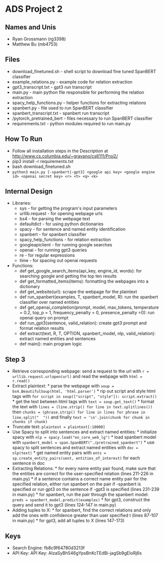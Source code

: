 # ADS Project 2

## Names and Unis
* Ryan Grossmann (rg3398)
* Matthew Bu (mb4753)

## Files
* download_finetuned.sh - shell script to download fine tuned SpanBERT classifier
* example_relations.py - example code for relation extraction
* gpt3_transcript.txt - gpt3 run transcript
* main.py - main python file responsible for performing the relation extraction
* spacy_help_functions.py - helper functions for extracting relations
* spanbert.py - file used to run SpanBERT classifier
* spanbert_transcript.txt - spanbert run transcript
* /pytorch_pretrained_bert - files necessary to run SpanBERT classifier
* requirements.txt - python modules required to run main.py

## How To Run
* Follow all installation steps in the Description at http://www.cs.columbia.edu/~gravano/cs6111/Proj2/ 
* pip3 install -r requirements.txt
* bash download_finetuned.sh
* `python3 main.py [-spanbert|-gpt3] <google api key> <google engine id> <openai secret key> <r> <t> <q> <k>`

## Internal Design
* Libraries:
    * sys - for getting the program's input parameters
    * urllib.request - for opening webpage urls
    * bs4 - for parsing the webpage text
    * defaultdict - for using python dictionaries
    * spacy - for sentence and named entity identification
    * spanbert - for spanbert classifier
    * spacy_help_functions - for relation extraction
    * googleapiclient - for running google searches
    * openai - for running gpt3 queries
    * re - for regular expressions
    * time - for spacing out openai requests
* Functions:
    * def get_google_search_items(api_key, engine_id, words): for searching google and getting the top ten results
    * def get_formatted_items(items): formatting the webpages into a dictionary
    * def get_website(url): scrape the webpage for the plaintext
    * def run_spanbert(examples, T, spanbert_model, R): run the spanbert classifier over named entities
    * def get_openai_completion(prompt, model, max_tokens, temperature = 0.2, top_p = 1, frequency_penalty = 0, presence_penalty =0): run openai query on prompt
    * def run_gpt3(sentence, valid_relation): create gpt3 prompt and format relation results
    * def extract(text, R, T, OPTION, spanbert_model, nlp, valid_relation): extract named entities and sentences
    * def main(): main program logic
    
## Step 3
* Retrieve corresponding webpage: send a request to the url with `r = urllib.request.urlopen(url)` and read the webpage with `html = r.read()`
* Extract plaintext: 
      * parse the webpage with `soup = bs4.BeautifulSoup(html, 'html.parser')`
      * rip out script and style html tags with `for script in soup(["script", "style"]): script.extract()`
      * get the text between html tags with `text = soup.get_text()`
      * format the text with `lines = (line.strip() for line in text.splitlines())` then `chunks = (phrase.strip() for line in lines for phrase in line.split("  "))` and finally `text = '\n'.join(chunk for chunk in chunks if chunk)`
* Truncate text: `plaintext = plaintext[:10000]`
* Use Spacy to split into sentences and extract named entities:
      * initialize spacy with `nlp = spacy.load("en_core_web_lg")`
      * load spanbert model with `spanbert_model = span.SpanBERT("./pretrained_spanbert")`
      * use spacy to split sentences and extract named entities with `doc = nlp(text)`
      * get named entity pairs with `ents = sp.create_entity_pairs(sent, entities_of_interest)` for each sentence in doc
* Extracting Relations:
      * for every name entity pair found, make sure that the entities are correct for the user-specified relation (lines 211-226 in main.py)
      * if a sentence contains a correct name entity pair for the specified relation, either run spanbert on the pair if -spanbert is specified or run gpt3 on the sentence if -gpt3 is specified (lines 231-239 in main.py)
            * for spanbert, run the pair through the spanbert model: `preds = spanbert_model.predict(examples)`
            * for gpt3, construct the query and send it to gpt3 (lines 124-147 in main.py) 
* Adding tuples to X:
      * for spanbert, find the correct relations and only add the ones with confidence greater than user specified t (lines 87-107 in main.py)
      * for gpt3, add all tuples to X (lines 147-173)
      
## Keys
* Search Engine: fb8c9f64780d3213f
* API Key: API Key: AIzaSyBh546gYpsBnKcTEdBi-jagSb9gEIoRj6s
